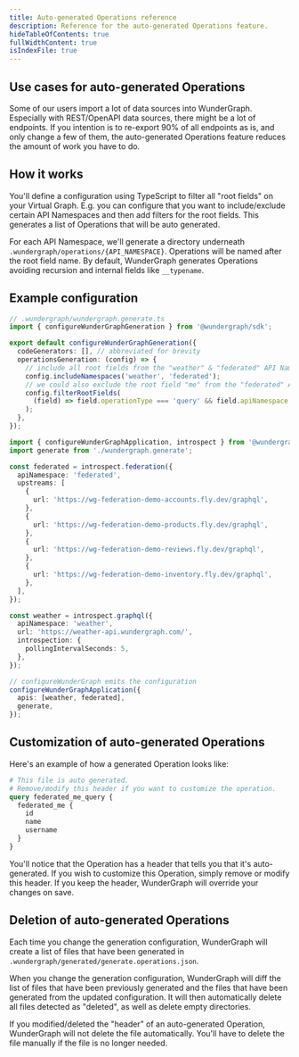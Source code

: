 ```yaml
---
title: Auto-generated Operations reference
description: Reference for the auto-generated Operations feature.
hideTableOfContents: true
fullWidthContent: true
isIndexFile: true
---
```


## Use cases for auto-generated Operations

Some of our users import a lot of data sources into WunderGraph.
Especially with REST/OpenAPI data sources, there might be a lot of endpoints.
If you intention is to re-export 90% of all endpoints as is, and only change a few of them,
the auto-generated Operations feature reduces the amount of work you have to do.

## How it works

You'll define a configuration using TypeScript to filter all "root fields" on your Virtual Graph.
E.g. you can configure that you want to include/exclude certain API Namespaces and then add filters for the root fields.
This generates a list of Operations that will be auto generated.

For each API Namespace, we'll generate a directory underneath `.wundergraph/operations/{API_NAMESPACE}`.
Operations will be named after the root field name.
By default, WunderGraph generates Operations avoiding recursion and internal fields like `__typename`.

## Example configuration

```typescript
// .wundergraph/wundergraph.generate.ts
import { configureWunderGraphGeneration } from '@wundergraph/sdk';

export default configureWunderGraphGeneration({
  codeGenerators: [], // abbreviated for brevity
  operationsGeneration: (config) => {
    // include all root fields from the "weather" & "federated" API Namespace
    config.includeNamespaces('weather', 'federated');
    // we could also exclude the root field "me" from the "federated" API Namespace
    config.filterRootFields(
      (field) => field.operationType === 'query' && field.apiNamespace === 'federated' && field.name === 'me'
    );
  },
});
```

```typescript
import { configureWunderGraphApplication, introspect } from '@wundergraph/sdk';
import generate from './wundergraph.generate';

const federated = introspect.federation({
  apiNamespace: 'federated',
  upstreams: [
    {
      url: 'https://wg-federation-demo-accounts.fly.dev/graphql',
    },
    {
      url: 'https://wg-federation-demo-products.fly.dev/graphql',
    },
    {
      url: 'https://wg-federation-demo-reviews.fly.dev/graphql',
    },
    {
      url: 'https://wg-federation-demo-inventory.fly.dev/graphql',
    },
  ],
});

const weather = introspect.graphql({
  apiNamespace: 'weather',
  url: 'https://weather-api.wundergraph.com/',
  introspection: {
    pollingIntervalSeconds: 5,
  },
});

// configureWunderGraph emits the configuration
configureWunderGraphApplication({
  apis: [weather, federated],
  generate,
});
```

## Customization of auto-generated Operations

Here's an example of how a generated Operation looks like:

```graphql
# This file is auto generated.
# Remove/modify this header if you want to customize the operation.
query federated_me_query {
  federated_me {
    id
    name
    username
  }
}
```

You'll notice that the Operation has a header that tells you that it's auto-generated.
If you wish to customize this Operation, simply remove or modify this header.
If you keep the header, WunderGraph will override your changes on save.

## Deletion of auto-generated Operations

Each time you change the generation configuration,
WunderGraph will create a list of files that have been generated in `.wundergraph/generated/generate.operations.json`.

When you change the generation configuration,
WunderGraph will diff the list of files that have been previously generated and the files that have been generated from the updated configuration.
It will then automatically delete all files detected as "deleted",
as well as delete empty directories.

If you modified/deleted the "header" of an auto-generated Operation,
WunderGraph will not delete the file automatically.
You'll have to delete the file manually if the file is no longer needed.
